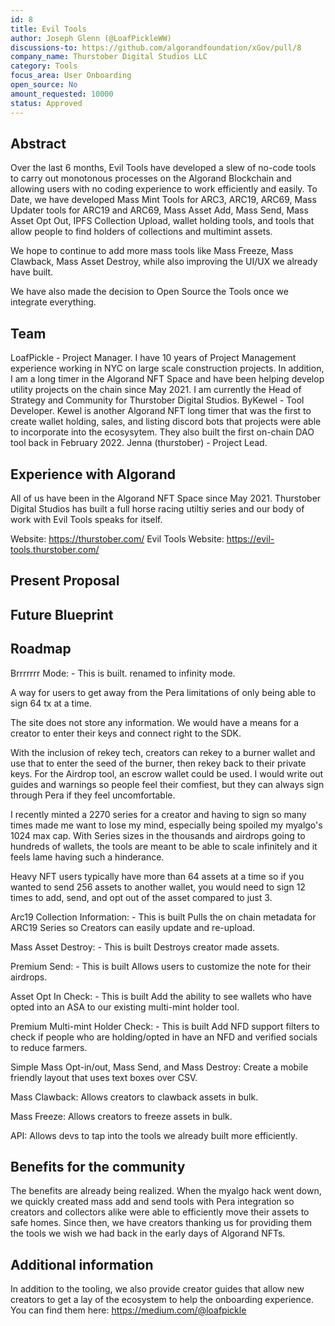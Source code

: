 ```yaml
---
id: 8
title: Evil Tools
author: Joseph Glenn (@LoafPickleWW)
discussions-to: https://github.com/algorandfoundation/xGov/pull/8
company_name: Thurstober Digital Studios LLC
category: Tools
focus_area: User Onboarding
open_source: No
amount_requested: 10000
status: Approved
---
```


## Abstract
Over the last 6 months, Evil Tools have developed a slew of no-code tools to carry out monotonous processes on the Algorand Blockchain and allowing users with no coding experience to work efficiently and easily.
To Date, we have developed Mass Mint Tools for ARC3, ARC19, ARC69, Mass Updater tools for ARC19 and ARC69, Mass Asset Add, Mass Send, Mass Asset Opt Out, IPFS Collection Upload, wallet holding tools, and tools that allow people to find
holders of collections and multimint assets.

We hope to continue to add more mass tools like Mass Freeze, Mass Clawback, Mass Asset Destroy, while also improving the UI/UX we already have built. 

We have also made the decision to Open Source the Tools once we integrate everything. 

## Team
LoafPickle - Project Manager. I have 10 years of Project Management experience working in NYC on large scale construction projects. In addition, I am a long timer in the Algorand NFT Space and have been helping develop utility 
projects on the chain since May 2021. I am currently the Head of Strategy and Community for Thurstober Digital Studios.
ByKewel - Tool Developer. Kewel is another Algorand NFT long timer that was the first to create wallet holding, sales, and listing discord bots that projects were able to incorporate into the ecosysytem. They also built the first
on-chain DAO tool back in February 2022. 
Jenna (thurstober) - Project Lead.

## Experience with Algorand
All of us have been in the Algorand NFT Space since May 2021. Thurstober Digital Studios has built a full horse racing utiltiy series and our body of work with Evil Tools speaks for itself. 

Website: https://thurstober.com/
Evil Tools Website: https://evil-tools.thurstober.com/

## Present Proposal
## Future Blueprint
## Roadmap
Brrrrrrr Mode: - This is built. renamed to infinity mode.

A way for users to get away from the Pera limitations of only being able to sign 64 tx at a time.

The site does not store any information. We would have a means for a creator to enter their keys and connect right to the SDK.

With the inclusion of rekey tech, creators can rekey to a burner wallet and use that to enter the seed of the burner, then rekey back to their private keys. For the Airdrop tool, an escrow wallet could be used. I would write out guides and warnings so people feel their comfiest, but they can always sign through Pera if they feel uncomfortable.

I recently minted a 2270 series for a creator and having to sign so many times made me want to lose my mind, especially being spoiled my myalgo's 1024 max cap. With Series sizes in the thousands and airdrops going to hundreds of wallets, the tools are meant to be able to scale infinitely and it feels lame having such a hinderance.

Heavy NFT users typically have more than 64 assets at a time so if you wanted to send 256 assets to another wallet, you would need to sign 12 times to add, send, and opt out of the asset compared to just 3.

Arc19 Collection Information: - This is built
Pulls the on chain metadata for ARC19 Series so Creators can easily update and re-upload.

Mass Asset Destroy: - This is built
Destroys creator made assets.

Premium Send: - This is built
Allows users to customize the note for their airdrops.

Asset Opt In Check: - This is built
Add the ability to see wallets who have opted into an ASA to our existing multi-mint holder tool.

Premium Multi-mint Holder Check: - This is built
Add NFD support filters to check if people who are holding/opted in have an NFD and verified socials to reduce farmers.

Simple Mass Opt-in/out, Mass Send, and Mass Destroy:
Create a mobile friendly layout that uses text boxes over CSV.

Mass Clawback:
Allows creators to clawback assets in bulk.

Mass Freeze: 
Allows creators to freeze assets in bulk.

API:
Allows devs to tap into the tools we already built more efficiently. 

## Benefits for the community
The benefits are already being realized. When the myalgo hack went down, we quickly created mass add and send tools with Pera integration so creators and collectors alike were able to efficiently move their assets to safe homes. 
Since then, we have creators thanking us for providing them the tools we wish we had back in the early days of Algorand NFTs.

## Additional information
In addition to the tooling, we also provide creator guides that allow new creators to get a lay of the ecosystem to help the onboarding experience. You can find them here: https://medium.com/@loafpickle
